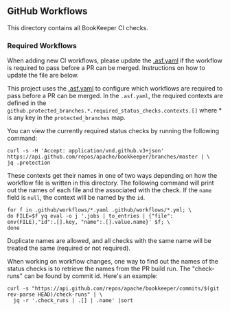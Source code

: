 <!--

    Licensed to the Apache Software Foundation (ASF) under one
    or more contributor license agreements.  See the NOTICE file
    distributed with this work for additional information
    regarding copyright ownership.  The ASF licenses this file
    to you under the Apache License, Version 2.0 (the
    "License"); you may not use this file except in compliance
    with the License.  You may obtain a copy of the License at

      http://www.apache.org/licenses/LICENSE-2.0

    Unless required by applicable law or agreed to in writing,
    software distributed under the License is distributed on an
    "AS IS" BASIS, WITHOUT WARRANTIES OR CONDITIONS OF ANY
    KIND, either express or implied.  See the License for the
    specific language governing permissions and limitations
    under the License.

-->

## GitHub Workflows

This directory contains all BookKeeper CI checks.

### Required Workflows

When adding new CI workflows, please update the [.asf.yaml](../../.asf.yaml) if the workflow is required to pass before
a PR can be merged. Instructions on how to update the file are below.

This project uses the [.asf.yaml](../../.asf.yaml) to configure which workflows are required to pass before a PR can
be merged. In the `.asf.yaml`, the required contexts are defined in the `github.protected_branches.*.required_status_checks.contexts.[]`
where * is any key in the `protected_branches` map.

You can view the currently required status checks by running the following command:

```shell
curl -s -H 'Accept: application/vnd.github.v3+json' https://api.github.com/repos/apache/bookkeeper/branches/master | \
jq .protection
```

These contexts get their names in one of two ways depending on how the workflow file is written in this directory. The
following command will print out the names of each file and the associated with the check. If the `name` field is `null`,
the context will be named by the `id`.

```shell
for f in .github/workflows/*.yaml .github/workflows/*.yml; \
do FILE=$f yq eval -o j '.jobs | to_entries | {"file": env(FILE),"id":.[].key, "name":.[].value.name}' $f; \
done
```

Duplicate names are allowed, and all checks with the same name will be treated the same (required or not required).

When working on workflow changes, one way to find out the names of the status checks is to retrieve the names
from the PR build run. The "check-runs" can be found by commit id. Here's an example:

```shell
curl -s "https://api.github.com/repos/apache/bookkeeper/commits/$(git rev-parse HEAD)/check-runs" | \
  jq -r '.check_runs | .[] | .name' |sort
```
